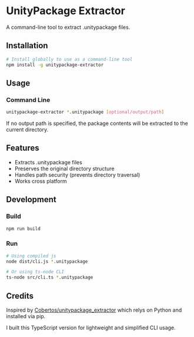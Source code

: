 # UnityPackage Extractor

A command-line tool to extract .unitypackage files.

## Installation

```bash
# Install globally to use as a command-line tool
npm install -g unitypackage-extractor
```

## Usage

### Command Line

```bash
unitypackage-extractor *.unitypackage [optional/output/path]
```

If no output path is specified, the package contents will be extracted to the current directory.

## Features

- Extracts .unitypackage files
- Preserves the original directory structure
- Handles path security (prevents directory traversal)
- Works cross platform

## Development

### Build
```bash
npm run build
```

### Run
```bash
# Using compiled js
node dist/cli.js *.unitypackage
```

```bash
# Or using ts-node CLI
ts-node src/cli.ts *.unitypackage
```

## Credits

Inspired by [Cobertos/unitypackage_extractor](https://github.com/Cobertos/unitypackage_extractor) which relys on Python and installed via pip.

I built this TypeScript version for lightweight and simplified CLI usage.
